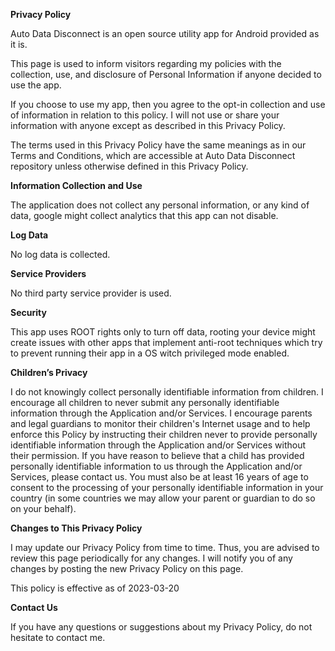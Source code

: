 **Privacy Policy**

Auto Data Disconnect is an open source utility app for Android provided as it is.

This page is used to inform visitors regarding my policies with the collection, use, and disclosure of Personal Information if anyone decided to use the app.

If you choose to use my app, then you agree to the opt-in collection and use of information in relation to this policy.
I will not use or share your information with anyone except as described in this Privacy Policy.

The terms used in this Privacy Policy have the same meanings as in our Terms and Conditions, which are accessible at Auto Data Disconnect repository unless otherwise defined in this Privacy Policy.

**Information Collection and Use**

The application does not collect any personal information, or any kind of data, google might collect analytics that this app can not disable.

**Log Data**

No log data is collected.

**Service Providers**

No third party service provider is used.

**Security**

This app uses ROOT rights only to turn off data, rooting your device might create issues with other apps that implement anti-root techniques which try to prevent running their app in a OS witch privileged mode enabled.

**Children’s Privacy**

I do not knowingly collect personally identifiable information from children. I encourage all children to never submit any personally identifiable information through the Application and/or Services. I encourage parents and legal guardians to monitor their children's Internet usage and to help enforce this Policy by instructing their children never to provide personally identifiable information through the Application and/or Services without their permission. If you have reason to believe that a child has provided personally identifiable information to us through the Application and/or Services, please contact us. You must also be at least 16 years of age to consent to the processing of your personally identifiable information in your country (in some countries we may allow your parent or guardian to do so on your behalf).

**Changes to This Privacy Policy**

I may update our Privacy Policy from time to time. Thus, you are advised to review this page periodically for any changes. I will notify you of any changes by posting the new Privacy Policy on this page.

This policy is effective as of 2023-03-20

**Contact Us**

If you have any questions or suggestions about my Privacy Policy, do not hesitate to contact me.
